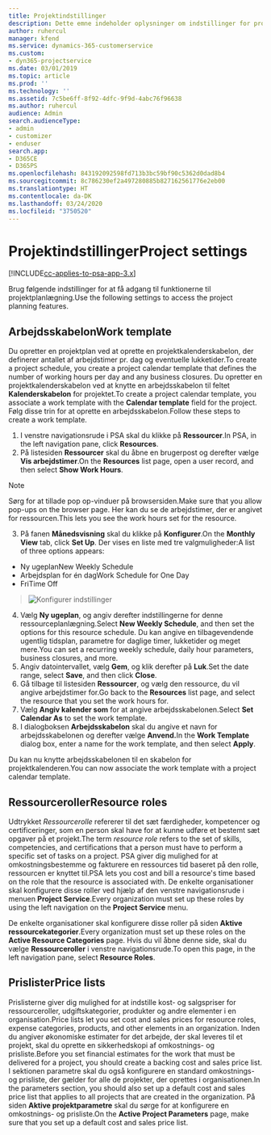 ```yaml
---
title: Projektindstillinger
description: Dette emne indeholder oplysninger om indstillinger for projektstyring.
author: ruhercul
manager: kfend
ms.service: dynamics-365-customerservice
ms.custom:
- dyn365-projectservice
ms.date: 03/01/2019
ms.topic: article
ms.prod: ''
ms.technology: ''
ms.assetid: 7c5be6ff-8f92-4dfc-9f9d-4abc76f96638
ms.author: ruhercul
audience: Admin
search.audienceType:
- admin
- customizer
- enduser
search.app:
- D365CE
- D365PS
ms.openlocfilehash: 843192092598fd713b3bc59bf90c5362d0dad8b4
ms.sourcegitcommit: 8c786230ef2a497280885b827162561776e2eb00
ms.translationtype: HT
ms.contentlocale: da-DK
ms.lasthandoff: 03/24/2020
ms.locfileid: "3750520"
---
```

# <a name="project-settings"></a><span data-ttu-id="c4de2-103">Projektindstillinger</span><span class="sxs-lookup"><span data-stu-id="c4de2-103">Project settings</span></span>

[!INCLUDE[cc-applies-to-psa-app-3.x](../includes/cc-applies-to-psa-app-3x.md)]

<span data-ttu-id="c4de2-104">Brug følgende indstillinger for at få adgang til funktionerne til projektplanlægning.</span><span class="sxs-lookup"><span data-stu-id="c4de2-104">Use the following settings to access the project planning features.</span></span>

## <a name="work-template"></a><span data-ttu-id="c4de2-105">Arbejdsskabelon</span><span class="sxs-lookup"><span data-stu-id="c4de2-105">Work template</span></span>

<span data-ttu-id="c4de2-106">Du opretter en projektplan ved at oprette en projektkalenderskabelon, der definerer antallet af arbejdstimer pr. dag og eventuelle lukketider.</span><span class="sxs-lookup"><span data-stu-id="c4de2-106">To create a project schedule, you create a project calendar template that defines the number of working hours per day and any business closures.</span></span> <span data-ttu-id="c4de2-107">Du opretter en projektkalenderskabelon ved at knytte en arbejdsskabelon til feltet **Kalenderskabelon** for projektet.</span><span class="sxs-lookup"><span data-stu-id="c4de2-107">To create a project calendar template, you associate a work template with the **Calendar template** field for the project.</span></span> <span data-ttu-id="c4de2-108">Følg disse trin for at oprette en arbejdsskabelon.</span><span class="sxs-lookup"><span data-stu-id="c4de2-108">Follow these steps to create a work template.</span></span>

1. <span data-ttu-id="c4de2-109">I venstre navigationsrude i PSA skal du klikke på **Ressourcer**.</span><span class="sxs-lookup"><span data-stu-id="c4de2-109">In PSA, in the left navigation pane, click **Resources**.</span></span> 
2. <span data-ttu-id="c4de2-110">På listesiden **Ressourcer** skal du åbne en brugerpost og derefter vælge **Vis arbejdstimer**.</span><span class="sxs-lookup"><span data-stu-id="c4de2-110">On the **Resources** list page, open a user record, and then select **Show Work Hours**.</span></span>

  > [!NOTE]
  > <span data-ttu-id="c4de2-111">Sørg for at tillade pop op-vinduer på browsersiden.</span><span class="sxs-lookup"><span data-stu-id="c4de2-111">Make sure that you allow pop-ups on the browser page.</span></span> <span data-ttu-id="c4de2-112">Her kan du se de arbejdstimer, der er angivet for ressourcen.</span><span class="sxs-lookup"><span data-stu-id="c4de2-112">This lets you see the work hours set for the resource.</span></span>
  
3. <span data-ttu-id="c4de2-113">På fanen **Månedsvisning** skal du klikke på **Konfigurer**.</span><span class="sxs-lookup"><span data-stu-id="c4de2-113">On the **Monthly View** tab, click **Set Up**.</span></span> <span data-ttu-id="c4de2-114">Der vises en liste med tre valgmuligheder:</span><span class="sxs-lookup"><span data-stu-id="c4de2-114">A list of three options appears:</span></span> 

  - <span data-ttu-id="c4de2-115">Ny ugeplan</span><span class="sxs-lookup"><span data-stu-id="c4de2-115">New Weekly Schedule</span></span>
  - <span data-ttu-id="c4de2-116">Arbejdsplan for én dag</span><span class="sxs-lookup"><span data-stu-id="c4de2-116">Work Schedule for One Day</span></span>
  - <span data-ttu-id="c4de2-117">Fri</span><span class="sxs-lookup"><span data-stu-id="c4de2-117">Time Off</span></span>

> ![Konfigurer indstillinger](media/project-13.png)

4. <span data-ttu-id="c4de2-119">Vælg **Ny ugeplan**, og angiv derefter indstillingerne for denne ressourceplanlægning.</span><span class="sxs-lookup"><span data-stu-id="c4de2-119">Select **New Weekly Schedule**, and then set the options for this resource schedule.</span></span> <span data-ttu-id="c4de2-120">Du kan angive en tilbagevendende ugentlig tidsplan, parametre for daglige timer, lukketider og meget mere.</span><span class="sxs-lookup"><span data-stu-id="c4de2-120">You can set a recurring weekly schedule, daily hour parameters, business closures, and more.</span></span>
5. <span data-ttu-id="c4de2-121">Angiv datointervallet, vælg **Gem**, og klik derefter på **Luk**.</span><span class="sxs-lookup"><span data-stu-id="c4de2-121">Set the date range, select **Save**, and then click **Close**.</span></span> 
6. <span data-ttu-id="c4de2-122">Gå tilbage til listesiden **Ressourcer**, og vælg den ressource, du vil angive arbejdstimer for.</span><span class="sxs-lookup"><span data-stu-id="c4de2-122">Go back to the **Resources** list page, and select the resource that you set the work hours for.</span></span> 
7. <span data-ttu-id="c4de2-123">Vælg **Angiv kalender som** for at angive arbejdsskabelonen.</span><span class="sxs-lookup"><span data-stu-id="c4de2-123">Select **Set Calendar As** to set the work template.</span></span> 
8. <span data-ttu-id="c4de2-124">I dialogboksen **Arbejdsskabelon** skal du angive et navn for arbejdsskabelonen og derefter vælge **Anvend.**</span><span class="sxs-lookup"><span data-stu-id="c4de2-124">In the **Work Template** dialog box, enter a name for the work template, and then select **Apply**.</span></span> 

<span data-ttu-id="c4de2-125">Du kan nu knytte arbejdsskabelonen til en skabelon for projektkalenderen.</span><span class="sxs-lookup"><span data-stu-id="c4de2-125">You can now associate the work template with a project calendar template.</span></span>

## <a name="resource-roles"></a><span data-ttu-id="c4de2-126">Ressourceroller</span><span class="sxs-lookup"><span data-stu-id="c4de2-126">Resource roles</span></span>

<span data-ttu-id="c4de2-127">Udtrykket *Ressourcerolle* refererer til det sæt færdigheder, kompetencer og certificeringer, som en person skal have for at kunne udføre et bestemt sæt opgaver på et projekt.</span><span class="sxs-lookup"><span data-stu-id="c4de2-127">The term *resource role* refers to the set of skills, competencies, and certifications that a person must have to perform a specific set of tasks on a project.</span></span> <span data-ttu-id="c4de2-128">PSA giver dig mulighed for at omkostningsbestemme og fakturere en ressources tid baseret på den rolle, ressourcen er knyttet til.</span><span class="sxs-lookup"><span data-stu-id="c4de2-128">PSA lets you cost and bill a resource's time based on the role that the resource is associated with.</span></span> <span data-ttu-id="c4de2-129">De enkelte organisationer skal konfigurere disse roller ved hjælp af den venstre navigationsrude i menuen **Project Service**.</span><span class="sxs-lookup"><span data-stu-id="c4de2-129">Every organization must set up these roles by using the left navigation on the **Project Service** menu.</span></span>

<span data-ttu-id="c4de2-130">De enkelte organisationer skal konfigurere disse roller på siden **Aktive ressourcekategorier**.</span><span class="sxs-lookup"><span data-stu-id="c4de2-130">Every organization must set up these roles on the **Active Resource Categories** page.</span></span> <span data-ttu-id="c4de2-131">Hvis du vil åbne denne side, skal du vælge **Ressourceroller** i venstre navigationsrude.</span><span class="sxs-lookup"><span data-stu-id="c4de2-131">To open this page, in the left navigation pane, select **Resource Roles**.</span></span>

## <a name="price-lists"></a><span data-ttu-id="c4de2-132">Prislister</span><span class="sxs-lookup"><span data-stu-id="c4de2-132">Price lists</span></span>

<span data-ttu-id="c4de2-133">Prislisterne giver dig mulighed for at indstille kost- og salgspriser for ressourceroller, udgiftskategorier, produkter og andre elementer i en organisation.</span><span class="sxs-lookup"><span data-stu-id="c4de2-133">Price lists let you set cost and sales prices for resource roles, expense categories, products, and other elements in an organization.</span></span> <span data-ttu-id="c4de2-134">Inden du angiver økonomiske estimater for det arbejde, der skal leveres til et projekt, skal du oprette en sikkerhedskopi af omkostnings- og prisliste.</span><span class="sxs-lookup"><span data-stu-id="c4de2-134">Before you set financial estimates for the work that must be delivered for a project, you should create a backing cost and sales price list.</span></span> <span data-ttu-id="c4de2-135">I sektionen parametre skal du også konfigurere en standard omkostnings- og prisliste, der gælder for alle de projekter, der oprettes i organisationen.</span><span class="sxs-lookup"><span data-stu-id="c4de2-135">In the parameters section, you should also set up a default cost and sales price list that applies to all projects that are created in the organization.</span></span> <span data-ttu-id="c4de2-136">På siden **Aktive projektparametre** skal du sørge for at konfigurere en omkostnings- og prisliste.</span><span class="sxs-lookup"><span data-stu-id="c4de2-136">On the **Active Project Parameters** page, make sure that you set up a default cost and sales price list.</span></span>
